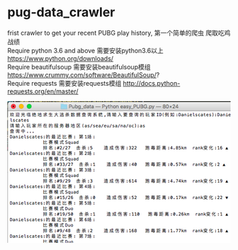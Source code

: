 # pug-data_crawler
frist crawler to get your recent PUBG play history, 第一个简单的爬虫 爬取吃鸡战绩   
Require python 3.6 and above 需要安装python3.6以上 https://www.python.org/downloads/                
Require beautifulsoup 需要安装beautifulsoup模组 https://www.crummy.com/software/BeautifulSoup/?       
Require requests 需要安装requests模组 http://docs.python-requests.org/en/master/       





!['demo'](https://github.com/einsteinfantasy/pug-data_crawler/blob/master/demo.png)

